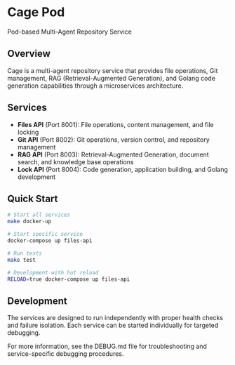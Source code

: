 # Cage Pod

Pod-based Multi-Agent Repository Service

## Overview

Cage is a multi-agent repository service that provides file operations, Git management, RAG (Retrieval-Augmented Generation), and Golang code generation capabilities through a microservices architecture.

## Services

- **Files API** (Port 8001): File operations, content management, and file locking
- **Git API** (Port 8002): Git operations, version control, and repository management  
- **RAG API** (Port 8003): Retrieval-Augmented Generation, document search, and knowledge base operations
- **Lock API** (Port 8004): Code generation, application building, and Golang development

## Quick Start

```bash
# Start all services
make docker-up

# Start specific service
docker-compose up files-api

# Run tests
make test

# Development with hot reload
RELOAD=true docker-compose up files-api
```

## Development

The services are designed to run independently with proper health checks and failure isolation. Each service can be started individually for targeted debugging.

For more information, see the DEBUG.md file for troubleshooting and service-specific debugging procedures.

